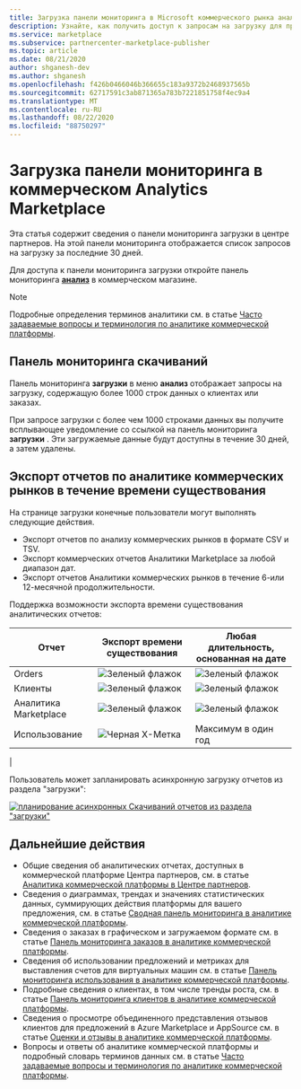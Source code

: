 ```yaml
---
title: Загрузка панели мониторинга в Microsoft коммерческого рынка аналитика в центре партнеров — Azure Marketplace
description: Узнайте, как получить доступ к запросам на загрузку для предложений Marketplace.
ms.service: marketplace
ms.subservice: partnercenter-marketplace-publisher
ms.topic: article
ms.date: 08/21/2020
author: shganesh-dev
ms.author: shganesh
ms.openlocfilehash: f426b0466046b366655c183a9372b2468937565b
ms.sourcegitcommit: 62717591c3ab871365a783b7221851758f4ec9a4
ms.translationtype: MT
ms.contentlocale: ru-RU
ms.lasthandoff: 08/22/2020
ms.locfileid: "88750297"
---
```

# <a name="downloads-dashboard-in-commercial-marketplace-analytics"></a>Загрузка панели мониторинга в коммерческом Analytics Marketplace

Эта статья содержит сведения о панели мониторинга загрузки в центре партнеров. На этой панели мониторинга отображается список запросов на загрузку за последние 30 дней.

Для доступа к панели мониторинга загрузки откройте панель мониторинга **[анализ](https://partner.microsoft.com/dashboard/commercial-marketplace/analytics/summary)** в коммерческом магазине.

>[!NOTE]
> Подробные определения терминов аналитики см. в статье [Часто задаваемые вопросы и терминология по аналитике коммерческой платформы](./faq-terminology.md).

## <a name="downloads-dashboard"></a>Панель мониторинга скачиваний

Панель мониторинга **загрузки** в меню **анализ** отображает запросы на загрузку, содержащую более 1000 строк данных о клиентах или заказах.

При запросе загрузки с более чем 1000 строками данных вы получите всплывающее уведомление со ссылкой на панель мониторинга **загрузки** . Эти загружаемые данные будут доступны в течение 30 дней, а затем удалены.

## <a name="lifetime-export-of-commercial-marketplace-analytics-reports"></a>Экспорт отчетов по аналитике коммерческих рынков в течение времени существования

На странице загрузки конечные пользователи могут выполнять следующие действия.

- Экспорт отчетов по анализу коммерческих рынков в формате CSV и TSV.
- Экспорт коммерческих отчетов Аналитики Marketplace за любой диапазон дат.
- Экспорт отчетов Аналитики коммерческих рынков в течение 6-или 12-месячной продолжительности.

Поддержка возможности экспорта времени существования аналитических отчетов:

| Отчет | Экспорт времени существования | Любая длительность, основанная на дате |
| - | - | - |
| Orders | ![Зеленый флажок](media/check-green-yes.png) | ![Зеленый флажок](media/check-green-yes.png) |
| Клиенты | ![Зеленый флажок](media/check-green-yes.png) | ![Зеленый флажок](media/check-green-yes.png) |
| Аналитика Marketplace | ![Зеленый флажок](media/check-green-yes.png) | ![Зеленый флажок](media/check-green-yes.png) |
| Использование | ![Черная X-Метка](media/check-black-no.png) | Максимум в один год |
|

Пользователь может запланировать асинхронную загрузку отчетов из раздела "загрузки":

[![планирование асинхронных Скачиваний отчетов из раздела "загрузки"](media/download-reports.png)](media/download-reports.png#lightbox)

## <a name="next-steps"></a>Дальнейшие действия

- Общие сведения об аналитических отчетах, доступных в коммерческой платформе Центра партнеров, см. в статье [Аналитика коммерческой платформы в Центре партнеров](./analytics.md).
- Сведения о диаграммах, трендах и значениях статистических данных, суммирующих действия платформы для вашего предложения, см. в статье [Сводная панель мониторинга в аналитике коммерческой платформы](./summary-dashboard.md).
- Сведения о заказах в графическом и загружаемом формате см. в статье [Панель мониторинга заказов в аналитике коммерческой платформы](./orders-dashboard.md).
- Сведения об использовании предложений и метриках для выставления счетов для виртуальных машин см. в статье [Панель мониторинга использования в аналитике коммерческой платформы](./usage-dashboard.md).
- Подробные сведения о клиентах, в том числе тренды роста, см. в статье [Панель мониторинга клиентов в аналитике коммерческой платформы](./customer-dashboard.md).
- Сведения о просмотре объединенного представления отзывов клиентов для предложений в Azure Marketplace и AppSource см. в статье [Оценки и отзывы в аналитике коммерческой платформы](./ratings-reviews.md).
- Вопросы и ответы об аналитике коммерческой платформы и подробный словарь терминов данных см. в статье [Часто задаваемые вопросы и терминология по аналитике коммерческой платформы](./faq-terminology.md).
